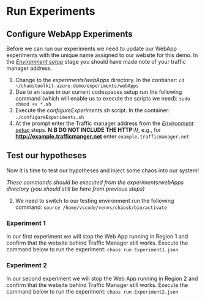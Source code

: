 # Run Experiments #

## Configure WebApp Experiments ###
Before we can run our experiments we need to update our WebApp experiments with the unique name assigned to our website for this demo.  In the [*Environment setup*](https://github.com/ianalderman/chaostoolkit-azure-demo/blob/master/environmentSetup/README.md) stage you should have made note of your traffic manager address.

1. Change to the *experiments/webApps* directory.  In the contianer: `cd ~/chaostoolkit-azure-demo/experiments/webApps`
2. Due to an issue in our current codespaces setup run the following command (which will enable us to execute the scripts we need): 
`sudo chmod +x *.sh`
3. Execute the *configureExperiments.sh* script.  In the container: `./configureExperiments.sh`
4. At the prompt enter the Traffic manager address from the [*Environment setup*](https://github.com/ianalderman/chaostoolkit-azure-demo/blob/master/environmentSetup/README.md) steps.  **N.B DO NOT INCLUDE THE HTTP://**, e.g., for **http://example.trafficmanger.net** enter `example.trafficmanager.net`

## Test our hypotheses ##
Now it is time to test our hypotheses and inject some chaos into our system!

*These commands should be executed from the *experiments/webApps* directory (you should still be here from previous steps)*

1. We need to switch to our testing environment run the following command: `source /home/vscode/venvs/chaosk/bin/activate`

### Experiment 1 ###
In our first experiment we will stop the Web App running in Region 1 and confirm that the website behind Traffic Manager still works.  Execute the command below to run the experiment: `chaos run Experiment1.json`

### Experiment 2 ###
In our second experiment we will stop the Web App running in Region 2 and confirm that the website behind Traffic Manager still works.  Execute the command below to run the experiment: `chaos run Experiment2.json`



